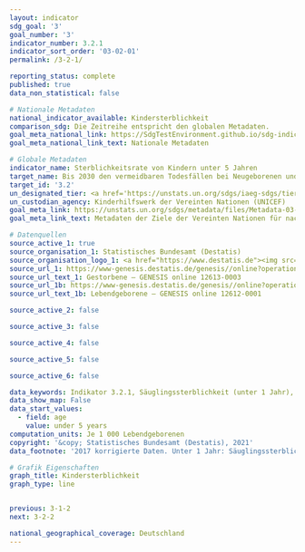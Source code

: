 ```yaml
---
layout: indicator
sdg_goal: '3'
goal_number: '3'
indicator_number: 3.2.1
indicator_sort_order: '03-02-01'
permalink: /3-2-1/

reporting_status: complete
published: true
data_non_statistical: false

# Nationale Metadaten
national_indicator_available: Kindersterblichkeit
comparison_sdg: Die Zeitreihe entspricht den globalen Metadaten.
goal_meta_national_link: https://SdgTestEnvironment.github.io/sdg-indicators/public/MetaDe/3.2.1.pdf
goal_meta_national_link_text: Nationale Metadaten

# Globale Metadaten
indicator_name: Sterblichkeitsrate von Kindern unter 5 Jahren
target_name: Bis 2030 den vermeidbaren Todesfällen bei Neugeborenen und Kindern unter 5 Jahren ein Ende setzen, mit dem von allen Ländern zu verfolgenden Ziel, die Sterblichkeit bei Neugeborenen mindestens auf 12 je 1&nbsp;000 Lebendgeburten und bei Kindern unter 5 Jahren mindestens auf 25 je 1&nbsp;000 Lebendgeburten zu senken
target_id: '3.2'
un_designated_tier: <a href='https://unstats.un.org/sdgs/iaeg-sdgs/tier-classification/' title='Klicken Sie hier um weitere Informationen zur UN-Tier-Klassifikation zu erhalten.'>Tier I</a>
un_custodian_agency: Kinderhilfswerk der Vereinten Nationen (UNICEF)
goal_meta_link: https://unstats.un.org/sdgs/metadata/files/Metadata-03-02-01.pdf
goal_meta_link_text: Metadaten der Ziele der Vereinten Nationen für nachhaltige Entwicklung

# Datenquellen
source_active_1: true
source_organisation_1: Statistisches Bundesamt (Destatis)
source_organisation_logo_1: <a href="https://www.destatis.de"><img src="https://g205sdgs.github.io/sdg-indicators/public/OrgImgDe/destatis.png" alt="Logo destatis" style="height:60px; width:148px"/></a>
source_url_1: https://www-genesis.destatis.de/genesis//online?operation=table&code=12613-0003&bypass=true&language=de
source_url_text_1: Gestorbene – GENESIS online 12613-0003
source_url_1b: https://www-genesis.destatis.de/genesis//online?operation=table&code=12612-0001&bypass=true&language=de
source_url_text_1b: Lebendgeborene – GENESIS online 12612-0001

source_active_2: false

source_active_3: false

source_active_4: false

source_active_5: false

source_active_6: false

data_keywords: Indikator 3.2.1, Säuglingssterblichkeit (unter 1 Jahr), Kindersterblichkeit unter 5 Jahren
data_show_map: False
data_start_values: 
  - field: age
    value: under 5 years
computation_units: Je 1 000 Lebendgeborenen
copyright: '&copy; Statistisches Bundesamt (Destatis), 2021'
data_footnote: '2017 korrigierte Daten. Unter 1 Jahr: Säuglingssterblichkeit.'

# Grafik Eigenschaften
graph_title: Kindersterblichkeit
graph_type: line


previous: 3-1-2
next: 3-2-2

national_geographical_coverage: Deutschland
---
```


<span></span>